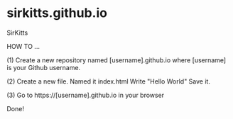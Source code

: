 # sirkitts.github.io
SirKitts

HOW TO ...

(1) Create a new repository named [username].github.io where [username] is your Github username.

(2) Create a new file. Named it index.html Write "Hello World" Save it.

(3) Go to https://[username].github.io in your browser

Done!
